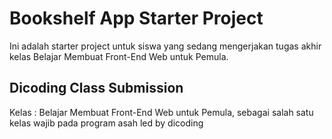 # Bookshelf App Starter Project

Ini adalah starter project untuk siswa yang sedang mengerjakan tugas akhir kelas Belajar Membuat Front-End Web untuk Pemula.

## Dicoding Class Submission

Kelas : Belajar Membuat Front-End Web untuk Pemula, sebagai salah satu kelas wajib pada program asah led by dicoding
